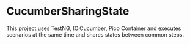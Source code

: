# CucumberSharingState
This project uses TestNG, IO.Cucumber, Pico Container and executes scenarios at the same time and shares states between common steps.
